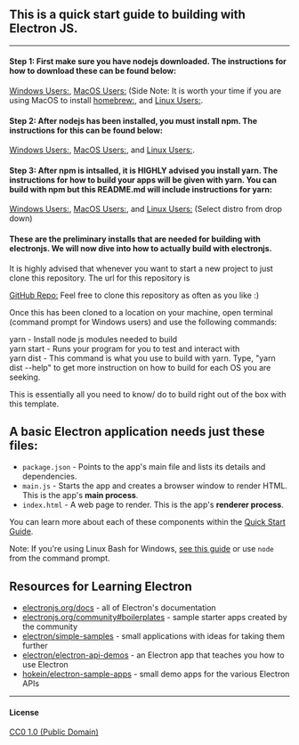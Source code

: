 ## This is a quick start guide to building with Electron JS.
---
#### Step 1: First make sure you have nodejs downloaded. The instructions for how to download these can be found below:

[Windows Users:](https://nodejs.org/en/download/),
[MacOS Users:](https://nodejs.org/en/download/) (Side Note: It is worth your time if you are using MacOS to install [homebrew:](https://brew.sh/), and
[Linux Users:](https://nodejs.org/en/download/package-manager/#debian-and-ubuntu-based-linux-distributions-enterprise-linux-fedora-and-snap-packages).

#### Step 2: After nodejs has been installed, you must install npm. The instructions for this can be found below:

[Windows Users:](https://www.npmjs.com/get-npm),
[MacOS Users:](https://shapeshed.com/setting-up-nodejs-and-npm-on-mac-osx/), and
[Linux Users:](https://docs.npmjs.com/downloading-and-installing-node-js-and-npm).

#### Step 3: After npm is intsalled, it is HIGHLY advised you install yarn. The instructions for how to build your apps will be given with yarn. You can build with npm but this README.md will include instructions for yarn:

[Windows Users:](https://classic.yarnpkg.com/en/docs/install/#windows-stable),
[MacOS Users:](https://classic.yarnpkg.com/en/docs/install/#mac-stable), and
[Linux Users:](https://classic.yarnpkg.com/en/docs/install/#debian-stable) (Select distro from drop down)

#### These are the preliminary installs that are needed for building with electronjs. We will now dive into how to actually build with electronjs.

It is highly advised that whenever you want to start a new project to just clone this repository. The url for this repository is

[GitHub Repo:](https://github.com/DaTaylorSeries/Electron-Template.git) Feel free to clone this repository as often as you like :)

Once this has been cloned to a location on your machine, open terminal (command prompt for Windows users) and use the following commands:

yarn - Install node js modules needed to build  
yarn start - Runs your program for you to test and interact with  
yarn dist - This command is what you use to build with yarn. Type, "yarn dist --help" to get more instruction on how to build for each OS you are seeking.

This is essentially all you need to know/ do to build right out of the box with this template.

## A basic Electron application needs just these files:

- `package.json` - Points to the app's main file and lists its details and dependencies.
- `main.js` - Starts the app and creates a browser window to render HTML. This is the app's **main process**.
- `index.html` - A web page to render. This is the app's **renderer process**.

You can learn more about each of these components within the [Quick Start Guide](https://electronjs.org/docs/tutorial/quick-start).

Note: If you're using Linux Bash for Windows, [see this guide](https://www.howtogeek.com/261575/how-to-run-graphical-linux-desktop-applications-from-windows-10s-bash-shell/) or use `node` from the command prompt.

## Resources for Learning Electron

- [electronjs.org/docs](https://electronjs.org/docs) - all of Electron's documentation
- [electronjs.org/community#boilerplates](https://electronjs.org/community#boilerplates) - sample starter apps created by the community
- [electron/simple-samples](https://github.com/electron/simple-samples) - small applications with ideas for taking them further
- [electron/electron-api-demos](https://github.com/electron/electron-api-demos) - an Electron app that teaches you how to use Electron
- [hokein/electron-sample-apps](https://github.com/hokein/electron-sample-apps) - small demo apps for the various Electron APIs

---

#### License

[CC0 1.0 (Public Domain)](LICENSE.md)                                                                                   
